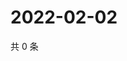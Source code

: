 # 2022-02-02

共 0 条

<!-- BEGIN WEIBO -->
<!-- 最后更新时间 Wed Feb 02 2022 04:09:05 GMT+0800 (China Standard Time) -->

<!-- END WEIBO -->
